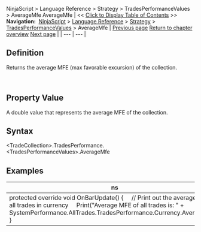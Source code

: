 ﻿
NinjaScript \> Language Reference \> Strategy \> TradesPerformanceValues \> AverageMfe
AverageMfe
| \<\< [Click to Display Table of Contents](averagemfe.md) \>\> **Navigation:**     [NinjaScript](ninjascript-1.md) \> [Language Reference](language_reference_wip-1.md) \> [Strategy](strategy-1.md) \> [TradesPerformanceValues](tradesperformancevalues-1.md) \> AverageMfe | [Previous page](averagemae-1.md) [Return to chapter overview](tradesperformancevalues-1.md) [Next page](averageprofit-1.md) |
| --- | --- |
## Definition
Returns the average MFE (max favorable excursion) of the collection.  

 
## Property Value
A double value that represents the average MFE of the collection.
 
## Syntax
\<TradeCollection\>.TradesPerformance.\<TradesPerformanceValues\>.AverageMfe

## 
## Examples
| ns |
| --- |
| protected override void OnBarUpdate() {      // Print out the average MFE of all trades in currency      Print("Average MFE of all trades is: " \+ SystemPerformance.AllTrades.TradesPerformance.Currency.AverageMfe); } |

